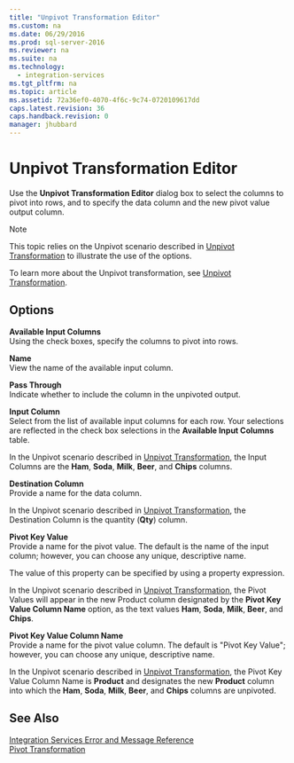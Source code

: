 ```yaml
---
title: "Unpivot Transformation Editor"
ms.custom: na
ms.date: 06/29/2016
ms.prod: sql-server-2016
ms.reviewer: na
ms.suite: na
ms.technology: 
  - integration-services
ms.tgt_pltfrm: na
ms.topic: article
ms.assetid: 72a36ef0-4070-4f6c-9c74-0720109617dd
caps.latest.revision: 36
caps.handback.revision: 0
manager: jhubbard
---
```

# Unpivot Transformation Editor
Use the **Unpivot Transformation Editor** dialog box to select the columns to pivot into rows, and to specify the data column and the new pivot value output column.  
  
> [!NOTE]  
>  This topic relies on the Unpivot scenario described in [Unpivot Transformation](../../Topics/TopicNameNotContainA/Unpivot-Transformation.md) to illustrate the use of the options.  
  
 To learn more about the Unpivot transformation, see [Unpivot Transformation](../../Topics/TopicNameNotContainA/Unpivot-Transformation.md).  
  
## Options  
 **Available Input Columns**  
 Using the check boxes, specify the columns to pivot into rows.  
  
 **Name**  
 View the name of the available input column.  
  
 **Pass Through**  
 Indicate whether to include the column in the unpivoted output.  
  
 **Input Column**  
 Select from the list of available input columns for each row. Your selections are reflected in the check box selections in the **Available Input Columns** table.  
  
 In the Unpivot scenario described in [Unpivot Transformation](../../Topics/TopicNameNotContainA/Unpivot-Transformation.md), the Input Columns are the **Ham**, **Soda**, **Milk**, **Beer**, and **Chips** columns.  
  
 **Destination Column**  
 Provide a name for the data column.  
  
 In the Unpivot scenario described in [Unpivot Transformation](../../Topics/TopicNameNotContainA/Unpivot-Transformation.md), the Destination Column is the quantity (**Qty**) column.  
  
 **Pivot Key Value**  
 Provide a name for the pivot value. The default is the name of the input column; however, you can choose any unique, descriptive name.  
  
 The value of this property can be specified by using a property expression.  
  
 In the Unpivot scenario described in [Unpivot Transformation](../../Topics/TopicNameNotContainA/Unpivot-Transformation.md), the Pivot Values will appear in the new Product column designated by the **Pivot Key Value Column Name** option, as the text values **Ham**, **Soda**, **Milk**, **Beer**, and **Chips**.  
  
 **Pivot Key Value Column Name**  
 Provide a name for the pivot value column. The default is "Pivot Key Value"; however, you can choose any unique, descriptive name.  
  
 In the Unpivot scenario described in [Unpivot Transformation](../../Topics/TopicNameNotContainA/Unpivot-Transformation.md), the Pivot Key Value Column Name is **Product** and designates the new **Product** column into which the **Ham**, **Soda**, **Milk**, **Beer**, and **Chips** columns are unpivoted.  
  
## See Also  
 [Integration Services Error and Message Reference](../../Topics/TopicNameNotContainA/Integration-Services-Error-and-Message-Reference.md)   
 [Pivot Transformation](../../Topics/TopicNameNotContainA/Pivot-Transformation.md)